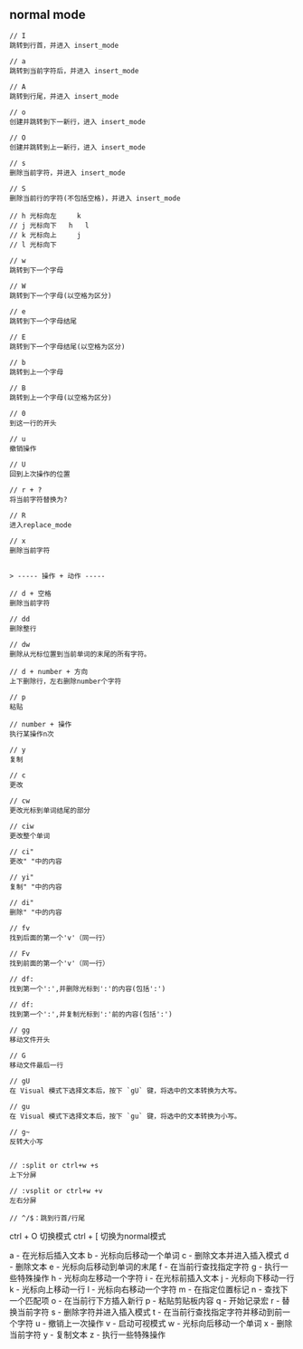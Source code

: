 ## normal mode


```
// I
跳转到行首，并进入 insert_mode

// a
跳转到当前字符后，并进入 insert_mode

// A
跳转到行尾，并进入 insert_mode

// o
创建并跳转到下一新行，进入 insert_mode

// O
创建并跳转到上一新行，进入 insert_mode

// s
删除当前字符，并进入 insert_mode

// S
删除当前行的字符(不包括空格)，并进入 insert_mode

// h 光标向左     k
// j 光标向下   h   l
// k 光标向上     j
// l 光标向下

// w
跳转到下一个字母

// W
跳转到下一个字母(以空格为区分)

// e
跳转到下一个字母结尾

// E
跳转到下一个字母结尾(以空格为区分)

// b
跳转到上一个字母

// B
跳转到上一个字母(以空格为区分)

// 0
到这一行的开头

// u
撤销操作

// U
回到上次操作的位置

// r + ?
将当前字符替换为?

// R
进入replace_mode

// x
删除当前字符


> ----- 操作 + 动作 -----

// d + 空格
删除当前字符

// dd
删除整行

// dw
删除从光标位置到当前单词的末尾的所有字符。

// d + number + 方向
上下删除行，左右删除number个字符

// p
粘贴

// number + 操作
执行某操作n次

// y
复制

// c
更改

// cw
更改光标到单词结尾的部分

// ciw
更改整个单词

// ci"
更改" "中的内容

// yi"
复制" "中的内容

// di"
删除" "中的内容

// fv
找到后面的第一个'v'（同一行）

// Fv
找到前面的第一个'v'（同一行）

// df:
找到第一个':',并删除光标到':'的内容(包括':')

// df:
找到第一个':',并复制光标到':'前的内容(包括':')

// gg
移动文件开头

// G
移动文件最后一行

// gU
在 Visual 模式下选择文本后，按下 `gU` 键，将选中的文本转换为大写。

// gu
在 Visual 模式下选择文本后，按下 `gu` 键，将选中的文本转换为小写。

// g~
反转大小写


// :split or ctrl+w +s
上下分屏

// :vsplit or ctrl+w +v
左右分屏

// ^/$：跳到行首/行尾

```

ctrl + O 切换模式
ctrl + \[ 切换为normal模式

a - 在光标后插入文本
b - 光标向后移动一个单词
c - 删除文本并进入插入模式
d - 删除文本
e - 光标向后移动到单词的末尾
f - 在当前行查找指定字符
g - 执行一些特殊操作
h - 光标向左移动一个字符
i - 在光标前插入文本
j - 光标向下移动一行
k - 光标向上移动一行
l - 光标向右移动一个字符
m - 在指定位置标记
n - 查找下一个匹配项
o - 在当前行下方插入新行
p - 粘贴剪贴板内容
q - 开始记录宏
r - 替换当前字符
s - 删除字符并进入插入模式
t - 在当前行查找指定字符并移动到前一个字符
u - 撤销上一次操作
v - 启动可视模式
w - 光标向后移动一个单词
x - 删除当前字符
y - 复制文本
z - 执行一些特殊操作